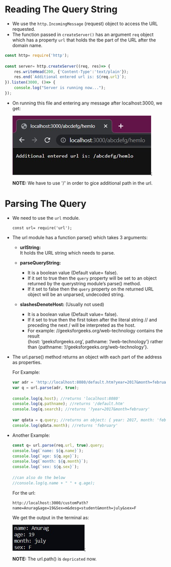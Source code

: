 # Reading The Query String
- We use the `http.IncomingMessage` (request) object to access the URL requested.
- The function passed in `createServer()` has an argument `req` object which has a property `url` that holds the tbe part of the URL after the domain name.

```javascript
const http= require('http');

const server= http.createServer((req, res)=> {
    res.writeHead(200, {'Content-Type':'text/plain'});
    res.end(`Additional entered url is: ${req.url}`);
}).listen(3000, ()=> {
    console.log("Server is running now...");
});
```
- On running this file and entering any message after localhost:3000, we get:

    ![read_URL](../Screenshots/readURL.jpg);

    **NOTE:** We have to use '/' in order to gice additional path in the url.

# Parsing The Query

- We need to use the `url` module.

    ```
    const url= require('url');
    ```
- The url module has a function parse() which takes 3 arguments:
    - **urlString:**   
        It holds the URL string which needs to parse.
    - **parseQueryString:**  
        - It is a boolean value (Default value= false).  
        - If it set to true then the `query` property will be set to an object returned by the querystring module’s parse() method.  
        - If it set to false then the `query` property on the returned URL object will be an unparsed, undecoded string.

    - **slashesDenoteHost:** (Usually not used)  
        - It is a boolean value (Default value= false).  
        - If it set to true then the first token after the literal string // and preceding the next / will be interpreted as the host.  
        - For example: //geeksforgeeks.org/web-technology contains the result  
        {host: ‘geeksforgeeks.org’, pathname: ‘/web-technology’} rather than {pathname: ‘//geeksforgeeks.org/web-technology’}.

- The url.parse() method returns an object with each part of the address as properties.

    For Example: 

    ```javascript
    var adr = 'http://localhost:8080/default.htm?year=2017&month=february';
    var q = url.parse(adr, true);

    console.log(q.host); //returns 'localhost:8080'
    console.log(q.pathname); //returns '/default.htm'
    console.log(q.search); //returns '?year=2017&month=february'

    var qdata = q.query; //returns an object: { year: 2017, month: 'february' }
    console.log(qdata.month); //returns 'february'
    ```

- Another Example:
    ```javascript
    const q= url.parse(req.url, true).query;
    console.log(`name: ${q.name}`);
    console.log(`age: ${q.age}`);
    console.log(`month: ${q.month}`);
    console.log(`sex: ${q.sex}`);
    
    //can also do the below
    //console.log(q.name + " " + q.age);
    ```

    For the url:   
    ```
    http://localhost:3000/customPath?name=Anurag&age=19&Sex=m&desg=student&month=july&sex=F
    ```  
    We get the output in the terminal as:

     ![parse_URL](../Screenshots/parseURL.jpg);
    
    **NOTE:** The url.path() is `depricated` now.
    